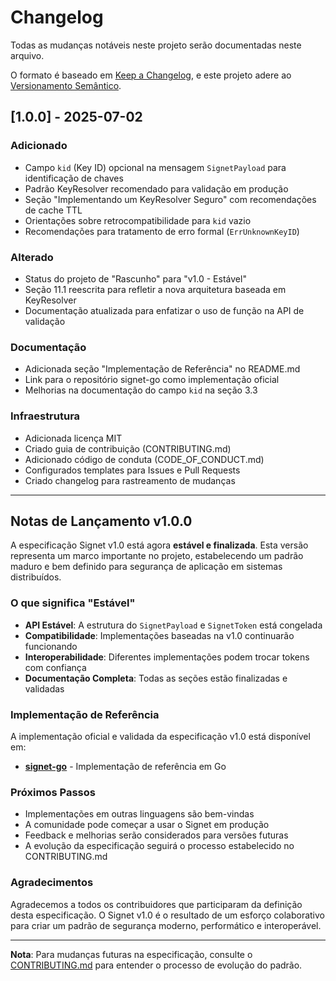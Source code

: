 # Changelog

Todas as mudanças notáveis neste projeto serão documentadas neste arquivo.

O formato é baseado em [Keep a Changelog](https://keepachangelog.com/pt-BR/1.0.0/),
e este projeto adere ao [Versionamento Semântico](https://semver.org/lang/pt-BR/).

## [1.0.0] - 2025-07-02

### Adicionado
- Campo `kid` (Key ID) opcional na mensagem `SignetPayload` para identificação de chaves
- Padrão KeyResolver recomendado para validação em produção
- Seção "Implementando um KeyResolver Seguro" com recomendações de cache TTL
- Orientações sobre retrocompatibilidade para `kid` vazio
- Recomendações para tratamento de erro formal (`ErrUnknownKeyID`)

### Alterado
- Status do projeto de "Rascunho" para "v1.0 - Estável"
- Seção 11.1 reescrita para refletir a nova arquitetura baseada em KeyResolver
- Documentação atualizada para enfatizar o uso de função na API de validação

### Documentação
- Adicionada seção "Implementação de Referência" no README.md
- Link para o repositório signet-go como implementação oficial
- Melhorias na documentação do campo `kid` na seção 3.3

### Infraestrutura
- Adicionada licença MIT
- Criado guia de contribuição (CONTRIBUTING.md)
- Adicionado código de conduta (CODE_OF_CONDUCT.md)
- Configurados templates para Issues e Pull Requests
- Criado changelog para rastreamento de mudanças

---

## Notas de Lançamento v1.0.0

A especificação Signet v1.0 está agora **estável e finalizada**. Esta versão representa um marco importante no projeto, estabelecendo um padrão maduro e bem definido para segurança de aplicação em sistemas distribuídos.

### O que significa "Estável"

- **API Estável**: A estrutura do `SignetPayload` e `SignetToken` está congelada
- **Compatibilidade**: Implementações baseadas na v1.0 continuarão funcionando
- **Interoperabilidade**: Diferentes implementações podem trocar tokens com confiança
- **Documentação Completa**: Todas as seções estão finalizadas e validadas

### Implementação de Referência

A implementação oficial e validada da especificação v1.0 está disponível em:
- **[signet-go](https://github.com/lucas-de-lima/signet-go)** - Implementação de referência em Go

### Próximos Passos

- Implementações em outras linguagens são bem-vindas
- A comunidade pode começar a usar o Signet em produção
- Feedback e melhorias serão considerados para versões futuras
- A evolução da especificação seguirá o processo estabelecido no CONTRIBUTING.md

### Agradecimentos

Agradecemos a todos os contribuidores que participaram da definição desta especificação. O Signet v1.0 é o resultado de um esforço colaborativo para criar um padrão de segurança moderno, performático e interoperável.

---

**Nota**: Para mudanças futuras na especificação, consulte o [CONTRIBUTING.md](CONTRIBUTING.md) para entender o processo de evolução do padrão. 